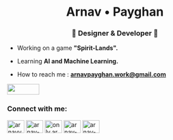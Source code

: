 <h1 align="center">Arnav • Payghan</h1>
<h3 align="center">🎍 Designer & Developer 🎍</h3>

-  Working on a game **"Spirit-Lands".**

-  Learning **AI and Machine Learning.**

-  How to reach me : **arnavpayghan.work@gmail.com**

<img src="https://img.shields.io/badge/-HTML-000000?logo=html5&logoColor=e34f26" height="25px" width="75px" text-color="#e34f26">

<h3 align="left">Connect with me:</h3>
<p align="left">
<a href="https://twitter.com/arnavvv__" target="blank"><img align="center" src="https://raw.githubusercontent.com/rahuldkjain/github-profile-readme-generator/master/src/images/icons/Social/twitter.svg" alt="arnavvv__" height="30" width="40" /></a>
<a href="https://linkedin.com/in/arnav-payghan-8660a925b" target="blank"><img align="center" src="https://raw.githubusercontent.com/rahuldkjain/github-profile-readme-generator/master/src/images/icons/Social/linked-in-alt.svg" alt="arnav-payghan-8660a925b" height="30" width="40" /></a>
<a href="https://instagram.com/only.arnavvv" target="blank"><img align="center" src="https://raw.githubusercontent.com/rahuldkjain/github-profile-readme-generator/master/src/images/icons/Social/instagram.svg" alt="only.arnavvv" height="30" width="40" /></a>
<a href="https://dribbble.com/arnav-payghan" target="blank"><img align="center" src="https://raw.githubusercontent.com/rahuldkjain/github-profile-readme-generator/master/src/images/icons/Social/dribbble.svg" alt="arnav-payghan" height="30" width="40" /></a>
<a href="https://www.behance.net/arnav-payghan" target="blank"><img align="center" src="https://raw.githubusercontent.com/rahuldkjain/github-profile-readme-generator/master/src/images/icons/Social/behance.svg" alt="arnav-payghan" height="30" width="40" /></a>
</p>


